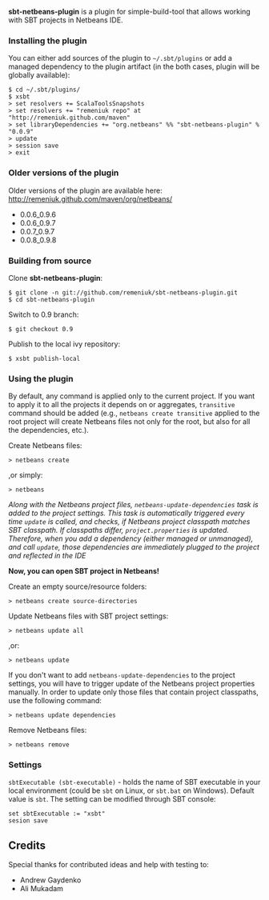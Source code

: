 **sbt-netbeans-plugin** is a plugin for simple-build-tool that allows working with SBT projects in Netbeans IDE.

### Installing the plugin

You can either add sources of the plugin to `~/.sbt/plugins` or add a managed dependency to the plugin artifact (in the both cases, plugin will be globally available):

    $ cd ~/.sbt/plugins/
    $ xsbt
    > set resolvers += ScalaToolsSnapshots
    > set resolvers += "remeniuk repo" at "http://remeniuk.github.com/maven" 
    > set libraryDependencies += "org.netbeans" %% "sbt-netbeans-plugin" % "0.0.9"
    > update
    > session save
    > exit

### Older versions of the plugin

Older versions of the plugin are available here: http://remeniuk.github.com/maven/org/netbeans/

* 0.0.6_0.9.6
* 0.0.6_0.9.7
* 0.0.7_0.9.7
* 0.0.8_0.9.8

### Building from source

Clone **sbt-netbeans-plugin**:

    $ git clone -n git://github.com/remeniuk/sbt-netbeans-plugin.git
    $ cd sbt-netbeans-plugin

Switch to 0.9 branch:

    $ git checkout 0.9

Publish to the local ivy repository:

    $ xsbt publish-local

### Using the plugin

By default, any command is applied only to the current project. If you want to apply it to all the projects it depends on or aggregates, `transitive` command should be added (e.g., `netbeans create transitive` applied to the root project will create Netbeans files not only for the root, but also for all the dependencies, etc.).

Create Netbeans files:

    > netbeans create

,or simply:

    > netbeans

*Along with the Netbeans project files, `netbeans-update-dependencies` task is added to the project settings. This task is automatically triggered every time `update` is called, and checks, if Netbeans project classpath matches SBT classpath. If classpaths differ, `project.properties` is updated. Therefore, when you add a dependency (either managed or unmanaged), and call `update`, those dependencies are immediately plugged to the project and reflected in the IDE*

**Now, you can open SBT project in Netbeans!**

Create an empty source/resource folders:

    > netbeans create source-directories

Update Netbeans files with SBT project settings:

    > netbeans update all

,or:

    > netbeans update

If you don't want to add `netbeans-update-dependencies` to the project settings, you will have to trigger update of the Netbeans project properties manually. In order to update only those files that contain project classpaths, use the following command:

    > netbeans update dependencies

Remove Netbeans files:

    > netbeans remove

### Settings

`sbtExecutable (sbt-executable)` - holds the name of SBT executable in your local environment (could be `sbt` on Linux, or `sbt.bat` on Windows). Default value is `sbt`. The setting can be modified through SBT console:

    set sbtExecutable := "xsbt"  
    sesion save

## Credits

Special thanks for contributed ideas and help with testing to:

* Andrew Gaydenko
* Ali Mukadam
